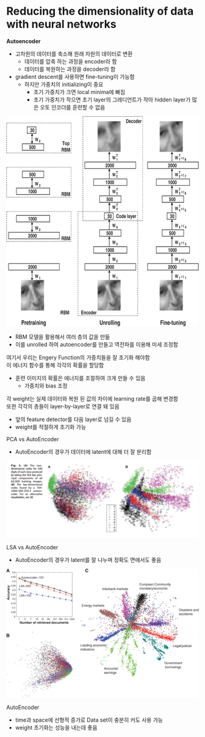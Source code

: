 # Reducing the dimensionality of data with neural networks
**Autoencoder**
- 고차원의 데이터를 축소해 원래 차원의 데이터로 변환
    - 데이터를 압축 하는 과정을 encoder라 함
    - 데이터를 복원하는 과정을 decoder라 함
- gradient descent를 사용하면 fine-tuning이 가능함
    - 하지만 가중치의 initializing이 중요
        - 초기 가중치가 크면 local minima에 빠짐
        - 초기 가중치가 작으면 초기 layer의 그레디언트가 작아 hidden layer가 많은 오토 인코더를 훈련할 수 없음

<img src='image/autoencoder.jpg' height=550>

- RBM 모델을 활용해서 여러 층의 값을 만듦
- 이를 unrolled 하여 autoencoder를 만들고 역전파를 이용해 미세 조정함

여기서 우리는 Engery Function의 가중치들을 잘 초기화 해야함  
이 에너지 함수를 통해 각각의 확률을 할당함
- 훈련 이미지의 확률은 에너지를 조절하여 크게 만들 수 있음
    - 가중치와 bias 조정

각 weight는 실제 데이터와 복원 된 값의 차이에 learning rate를 곱해 변경함  
또한 각각의 층들이 layer-by-layer로 연결 돼 있음
- 앞의 feature detector를 다음 layer로 넘길 수 있음
- weight를 적절하게 초기화 가능

PCA vs AutoEncoder
- AutoEncoder의 경우가 데이터에 latent에 대해 더 잘 분리함

<img src='image/PCA_vs_AE.png'>

LSA vs AutoEncoder
- AutoEncoder의 경우가 latent를 잘 나누며 정확도 면에서도 좋음

<img src='image/LSA.jpg'>

AutoEncoder 
- time과 space에 선형적 증가로 Data set이 충분히 커도 사용 가능
- weight 초기화는 성능을 내는데 좋음